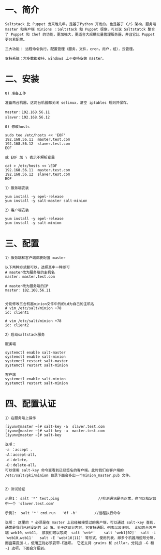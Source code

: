 # 一、简介

    Saltstack 比 Puppet 出来晚几年，是基于Python 开发的，也是基于 C/S 架构，服务端 master 和客户端 minions ；Saltstack 和 Puppet 很像，可以说 Saltstatck 整合了 Puppet 和 Chef 的功能，更加强大，更适合大规模批量管理服务器，并且它比 Puppet 更容易配置。
    
    三大功能： 远程命令执行，配置管理（服务，文件，cron，用户，组），云管理。
    
    支持系统：大多数都支持，windows 上不支持安装 master。

# 二、安装
```
0) 准备工作

准备两台机器，这两台机器都关闭 selinux，清空 iptables 规则并保存。

master：192.168.56.11
slaver：192.168.56.12

0) 修改hosts

sudo tee /etc/hosts << 'EOF'
192.168.56.11  master.test.com
192.168.56.12  slaver.test.com
EOF

或 EOF 加 \ 表示不解析变量

cat > /etc/hosts << \EOF       
192.168.56.11  master.test.com
192.168.56.12  slaver.test.com
EOF

1）服务端安装

yum install -y epel-release
yum install -y salt-master salt-minion

2）客户端安装

yum install -y epel-release
yum install -y salt-minion

```

# 三、配置
```
1）服务端和客户端都要配置 master

以下两种方式都可以，选择其中一种即可
# master改为服务端的主机名
master: master.test.com

# master改为服务端的IP
master: 182.168.56.11


分别修改三台机器minion文件中的的id为自己的主机名
# vim /etc/salt/minion +78
id: client1

# vim /etc/salt/minion +78
id: client2

2）启动saltstack服务

服务端

systemctl enable salt-master
systemctl enable salt-minion
systemctl restart salt-master
systemctl restart salt-minion

客户端
systemctl enable salt-minion
systemctl restart salt-minion
```

# 四、配置认证
```
1）在服务端上操作

[iyunv@master ~]# salt-key -a  slaver.test.com
[iyunv@master ~]# salt-key -a  master.test.com
[iyunv@master ~]# salt-key

说明：
-a ：accept ，
-A：accept-all，
-d：delete，
-D：delete-all。
可以使用 salt-key 命令查看到已经签名的客户端。此时我们在客户端的 /etc/salt/pki/minion 目录下面会多出一个minion_master.pub 文件。


2）测试验证

示例1： salt '*' test.ping                  //检测通讯是否正常，也可以指定其中一个 'slaver.test.com'

示例2:  salt '*' cmd.run   'df -h'        //远程执行命令

说明： 这里的 * 必须是在 master 上已经被接受过的客户端，可以通过 salt-key 查到，通常是我们已经设定的 id 值。关于这部分内容，它支持通配、列表以及正则。 比如两台客户端 web10、web11， 那我们可以写成  salt 'web*'    salt 'web1[02]'  salt -L 'web10,web11'   salt -E 'web(10|11)' 等形式，使用列表，即多个机器用逗号分隔，而且需要加-L，使用正则必须要带-E选项。 它还支持 grains 和 pillar，分别加 -G 和 -I 选项，下面会介绍到。
```
